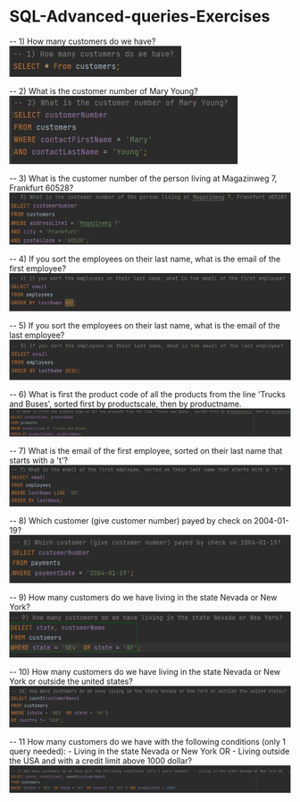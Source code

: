 # SQL-Advanced-queries-Exercises

-- 1) How many customers do we have?
![Exercise1](images/Exercise1.JPG)

-- 2) What is the customer number of Mary Young?
![Exercise2](images/Exercise2.JPG)

-- 3) What is the customer number of the person living at Magazinweg 7, Frankfurt 60528?
![Exercise3](images/Exercise3.JPG)

-- 4) If you sort the employees on their last name, what is the email of the first employee?
![Exercise4](images/Exercise4.JPG)

-- 5) If you sort the employees on their last name, what is the email of the last employee?
![Exercise5](images/Exercise5.JPG)

-- 6) What is first the product code of all the products from the line 'Trucks and Buses', sorted first by productscale, then by productname.
![Exercise6](images/Exercise6.JPG)

-- 7) What is the email of the first employee, sorted on their last name that starts with a 't'?
![Exercise7](images/Exercise7.JPG)

-- 8) Which customer (give customer number) payed by check on 2004-01-19?
![Exercise8](images/Exercise8.JPG)

-- 9) How many customers do we have living in the state Nevada or New York?
![Exercise9](images/Exercise9.JPG)

-- 10) How many customers do we have living in the state Nevada or New York or outside the united states?
![Exercise10](images/Exercise10.JPG)

-- 11 How many customers do we have with the following conditions (only 1 query needed):  - Living in the state Nevada or New York OR - Living outside the USA and with a credit limit above 1000 dollar?
![Exercise11](images/Exercise11.JPG)